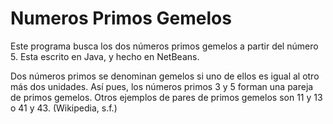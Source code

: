 # Numeros Primos Gemelos

Este programa busca los dos números primos gemelos a partir del número 5. Esta escrito en Java, y hecho en NetBeans.

Dos números primos se denominan gemelos si uno de ellos es igual al otro más dos unidades. Así pues, los números primos 3 y 5 forman una pareja de primos gemelos. Otros ejemplos de pares de primos gemelos son 11 y 13 o 41 y 43. (Wikipedia, s.f.)
